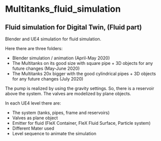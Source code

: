 # Multitanks_fluid_simulation
Fluid simulation for Digital Twin, (Fluid part)
-----------------------------------------------

Blender and UE4 simulation for fluid simulation.

Here there are three folders:
- Blender simulation / animation (April-May 2020)
- The Multitanks on its good size with square pipe + 3D objects for any future changes (May-June 2020)
- The Multitanks 20x bigger with the good cylindrical pipes + 3D objects for any future changes (July 2020)

The pump is realized by using the gravity settings. So, there is a reservoir above the system.
The valves are modelized by plane objects.

In each UE4 level there are:
  - The system (tanks, pipes, frame and reservoirs)
  - Valves as plane object
  - Emitter for fluid (FleX Container, FleX Fluid Surface, Particle system)
  - Different Mater used
  - Level sequence to animate the simulation

